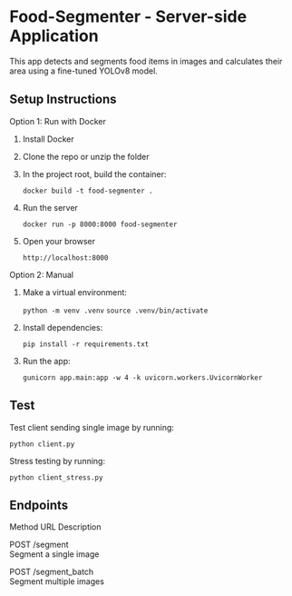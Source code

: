 # Food-Segmenter - Server-side Application

This app detects and segments food items in images and calculates their area using a fine-tuned YOLOv8 model.

## Setup Instructions
Option 1: Run with Docker
1. Install Docker

2. Clone the repo or unzip the folder

3. In the project root, build the container:

   `docker build -t food-segmenter .`

4. Run the server
   
   `docker run -p 8000:8000 food-segmenter`

5. Open your browser

   `http://localhost:8000`


Option 2: Manual
1. Make a virtual environment:
   
   `python -m venv .venv`
   `source .venv/bin/activate`

2. Install dependencies:
   
   `pip install -r requirements.txt`

3. Run the app:
   
   `gunicorn app.main:app -w 4 -k uvicorn.workers.UvicornWorker`

## Test

Test client sending single image by running:

  `python client.py`

Stress testing by running:

  `python client_stress.py`


## Endpoints


Method	URL	Description

POST	/segment	
Segment a single image

POST	/segment_batch	
Segment multiple images



